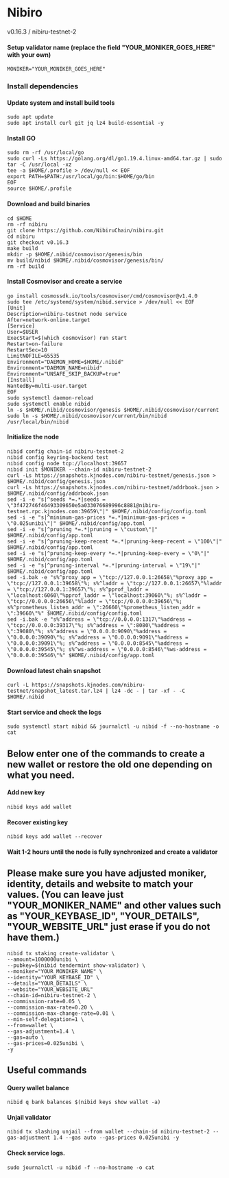 # Nibiro
v0.16.3 / nibiru-testnet-2

#### Setup validator name (replace the field "YOUR_MONIKER_GOES_HERE" with your own)
```
MONIKER="YOUR_MONIKER_GOES_HERE"
```
### Install dependencies
#### Update system and install build tools
```
sudo apt update
sudo apt install curl git jq lz4 build-essential -y
```
#### Install GO
```
sudo rm -rf /usr/local/go
sudo curl -Ls https://golang.org/dl/go1.19.4.linux-amd64.tar.gz | sudo tar -C /usr/local -xz
tee -a $HOME/.profile > /dev/null << EOF
export PATH=$PATH:/usr/local/go/bin:$HOME/go/bin
EOF
source $HOME/.profile
```
#### Download and build binaries
```
cd $HOME
rm -rf nibiru
git clone https://github.com/NibiruChain/nibiru.git
cd nibiru
git checkout v0.16.3
make build
mkdir -p $HOME/.nibid/cosmovisor/genesis/bin
mv build/nibid $HOME/.nibid/cosmovisor/genesis/bin/
rm -rf build
```
#### Install Cosmovisor and create a service
```
go install cosmossdk.io/tools/cosmovisor/cmd/cosmovisor@v1.4.0
sudo tee /etc/systemd/system/nibid.service > /dev/null << EOF
[Unit]
Description=nibiru-testnet node service
After=network-online.target
[Service]
User=$USER
ExecStart=$(which cosmovisor) run start
Restart=on-failure
RestartSec=10
LimitNOFILE=65535
Environment="DAEMON_HOME=$HOME/.nibid"
Environment="DAEMON_NAME=nibid"
Environment="UNSAFE_SKIP_BACKUP=true"
[Install]
WantedBy=multi-user.target
EOF
sudo systemctl daemon-reload
sudo systemctl enable nibid
ln -s $HOME/.nibid/cosmovisor/genesis $HOME/.nibid/cosmovisor/current
sudo ln -s $HOME/.nibid/cosmovisor/current/bin/nibid /usr/local/bin/nibid
```
#### Initialize the node
```
nibid config chain-id nibiru-testnet-2
nibid config keyring-backend test
nibid config node tcp://localhost:39657
nibid init $MONIKER --chain-id nibiru-testnet-2
curl -Ls https://snapshots.kjnodes.com/nibiru-testnet/genesis.json > $HOME/.nibid/config/genesis.json
curl -Ls https://snapshots.kjnodes.com/nibiru-testnet/addrbook.json > $HOME/.nibid/config/addrbook.json
sed -i -e "s|^seeds *=.*|seeds = \"3f472746f46493309650e5a033076689996c8881@nibiru-testnet.rpc.kjnodes.com:39659\"|" $HOME/.nibid/config/config.toml
sed -i -e "s|^minimum-gas-prices *=.*|minimum-gas-prices = \"0.025unibi\"|" $HOME/.nibid/config/app.toml
sed -i -e "s|^pruning *=.*|pruning = \"custom\"|" $HOME/.nibid/config/app.toml
sed -i -e "s|^pruning-keep-recent *=.*|pruning-keep-recent = \"100\"|" $HOME/.nibid/config/app.toml
sed -i -e "s|^pruning-keep-every *=.*|pruning-keep-every = \"0\"|" $HOME/.nibid/config/app.toml
sed -i -e "s|^pruning-interval *=.*|pruning-interval = \"19\"|" $HOME/.nibid/config/app.toml
sed -i.bak -e "s%^proxy_app = \"tcp://127.0.0.1:26658\"%proxy_app = \"tcp://127.0.0.1:39658\"%; s%^laddr = \"tcp://127.0.0.1:26657\"%laddr = \"tcp://127.0.0.1:39657\"%; s%^pprof_laddr = \"localhost:6060\"%pprof_laddr = \"localhost:39060\"%; s%^laddr = \"tcp://0.0.0.0:26656\"%laddr = \"tcp://0.0.0.0:39656\"%; s%^prometheus_listen_addr = \":26660\"%prometheus_listen_addr = \":39660\"%" $HOME/.nibid/config/config.toml
sed -i.bak -e "s%^address = \"tcp://0.0.0.0:1317\"%address = \"tcp://0.0.0.0:39317\"%; s%^address = \":8080\"%address = \":39080\"%; s%^address = \"0.0.0.0:9090\"%address = \"0.0.0.0:39090\"%; s%^address = \"0.0.0.0:9091\"%address = \"0.0.0.0:39091\"%; s%^address = \"0.0.0.0:8545\"%address = \"0.0.0.0:39545\"%; s%^ws-address = \"0.0.0.0:8546\"%ws-address = \"0.0.0.0:39546\"%" $HOME/.nibid/config/app.toml
```
#### Download latest chain snapshot
```
curl -L https://snapshots.kjnodes.com/nibiru-testnet/snapshot_latest.tar.lz4 | lz4 -dc - | tar -xf - -C $HOME/.nibid
```
#### Start service and check the logs
```
sudo systemctl start nibid && journalctl -u nibid -f --no-hostname -o cat
```
## Below enter one of the commands to create a new wallet or restore the old one depending on what you need. 
#### Add new key 
```
nibid keys add wallet
```
#### Recover existing key
```
nibid keys add wallet --recover
```
#### Wait 1-2 hours until the node is fully synchronized and create a validator 
## Please make sure you have adjusted moniker, identity, details and website to match your values. (You can leave just "YOUR_MONIKER_NAME" and other values such as "YOUR_KEYBASE_ID", "YOUR_DETAILS", "YOUR_WEBSITE_URL" just erase if you do not have them.)  
```
nibid tx staking create-validator \
--amount=1000000unibi \
--pubkey=$(nibid tendermint show-validator) \
--moniker="YOUR_MONIKER_NAME" \
--identity="YOUR_KEYBASE_ID" \
--details="YOUR_DETAILS" \
--website="YOUR_WEBSITE_URL"
--chain-id=nibiru-testnet-2 \
--commission-rate=0.05 \
--commission-max-rate=0.20 \
--commission-max-change-rate=0.01 \
--min-self-delegation=1 \
--from=wallet \
--gas-adjustment=1.4 \
--gas=auto \
--gas-prices=0.025unibi \
-y
```
## Useful commands
#### Query wallet balance
```
nibid q bank balances $(nibid keys show wallet -a)
```
#### Unjail validator
```
nibid tx slashing unjail --from wallet --chain-id nibiru-testnet-2 --gas-adjustment 1.4 --gas auto --gas-prices 0.025unibi -y
```
#### Check service logs.
```
sudo journalctl -u nibid -f --no-hostname -o cat
```

